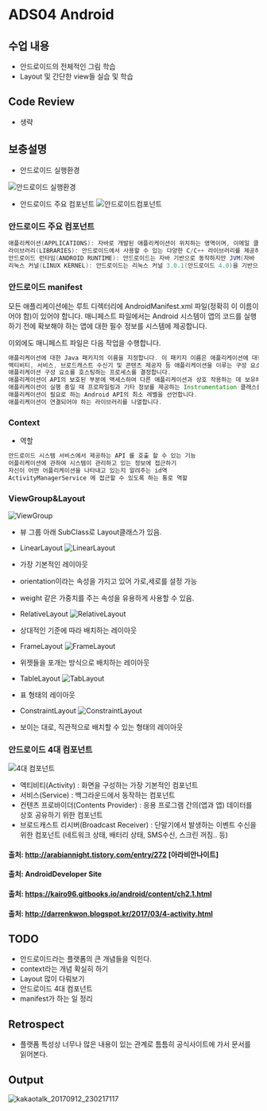 # ADS04 Android

## 수업 내용

- 안드로이드의 전체적인 그림 학습
- Layout 및 간단한 view들 실습 및 학습 

## Code Review

- 생략

## 보충설명

- 안드로이드 실행환경

![안드로이드 실행환경](https://kairo96.gitbooks.io/android/content/pic1/pic2.png)

- 안드로이드 주요 컴포넌트
![안드로이드컴포넌트](https://kairo96.gitbooks.io/android/content/pic1/pic3.png)

### 안드로이드 주요 컴포넌트

```Java
애플리케이션(APPLICATIONS): 자바로 개발된 애플리케이션이 위치하는 영역이며, 이메일 클라이언트, SMS 프로그램, 달력, 지도, 브라우저, 주소록 등의 애플리케이션이 탑재되어 있다. 또한 우리가 자바로 개발한 애플리케이션이 탑재되는 영역이 바로 여기이다. 애플리케이션 프레임워크(APPLICATION FRAMEWORK): 애플리케이션 프레임워크는 애플리케이션을 개발하기 위해 필요한 각종 API를 제공하는 영역이다. 이 영역에 있는 각종 API를 사용하면 화면에 버튼이나 텍스트 등을 표현하거나 주소록 같은 다른 애플리케이션의 데이터를 사용할 수도 있다. 또한 이미지, 문자열 등의 여러 데이터를 접근하거나 애플리케이션의 생명주기(lifecycle)를 관리하는 API도 이 영역에서 제공한다.
라이브러리(LIBRARIES): 안드로이드에서 사용할 수 있는 다양한 C/C++ 라이브러리를 제공하는 영역이다. 이 영역의 라이브러리는 모두 애플리케이션 프레임워크를 통해 개발자가 사용할 수 있게 하고 있다. BSD(버클리 소프트웨어 배포판)를 기반으로 한 표준 C 시스템 라이브러리가 임베디드 리눅스 기반의 디바이스에 맞게 수정되어 있으며, PacketVideo의 OpenCore를 기반으로 한 미디어 라이브러리는 MPEG4, H.264, MP3, AAC, AMR, JPG, PNG 등의 파일들을 지원한다. 서피스 매니저(surface manager)는 2D, 3D 그래픽를 지원하며, WebKit은 브라우저 기능을 지원한다. 그리고 임베디드용으로 개발된 데이터베이스 엔진인 SQLite(에스큐엘라이트)를 제공하고 있다.
안드로이드 런타임(ANDROID RUNTIME): 안드로이드는 자바 기반으로 동작하지만 JVM(자바 가상 머신, Java Virtual Machine)을 그대로 사용하지 않고 DVM(달빅 가상 머신, Dalvik Virtual Machine)을 사용하고 있다. 그래서 작성된 소스 코드(.java)는 자바 컴파일러에 의해 클래스 파일(.class)로 컴파일되며, 클래스 파일은 DX 컴파일러에 달빅 바이트 코드로 변환되며 달빅 실행파일(.dex, Dalvik Executable)과 최적화된 달빅 실행파일(.odex, Optimized Dalvik Executable)로 저장된다. 이 파일들은 안드로이드 기기에서 실행되기 그리고 달빅은 메모리가 작은 소형 기기에서도 효율적으로 동작할 수 있도록 최적화되어 있다. 참고로 안드로이드 4.4(킷캣) 이전에는 Dalvik 기반이었지만 4.4에서는 ART가 새롭게 도입되었으며 안드로이드 5.0(롤리팝)부터는 ART 기반으로 변경되었다.
리눅스 커널(LINUX KERNEL): 안드로이드는 리눅스 커널 3.0.1(안드로이드 4.0)을 기반으로 하며, 이를 통해 보안, 메모리 관리, 프로세스 관리, 네트워크 스택과 각종 드라이버를 제공한다.
```

### 안드로이드 manifest

모든 애플리케이션에는 루트 디렉터리에 AndroidManifest.xml 파일(정확히 이 이름이어야 함)이 있어야 합니다. 매니페스트 파일에서는 Android 시스템이 앱의 코드를 실행하기 전에 확보해야 하는 앱에 대한 필수 정보를 시스템에 제공합니다.

이외에도 매니페스트 파일은 다음 작업을 수행합니다.

```Java
애플리케이션에 대한 Java 패키지의 이름을 지정합니다. 이 패키지 이름은 애플리케이션에 대한 고유한 식별자 역할을 합니다.
액티비티, 서비스, 브로드캐스트 수신기 및 콘텐츠 제공자 등 애플리케이션을 이루는 구성 요소를 설명합니다. 또한, 각 구성 요소를 구현하는 클래스의 이름을 지정하고 클래스가 처리할 수 있는 해당 기능(예: Intent 메시지)을 게시합니다. 이러한 선언은 Android 시스템에 구성 요소와 구성 요소가 실행될 수 있는 조건을 알립니다.
애플리케이션 구성 요소를 호스팅하는 프로세스를 결정합니다.
애플리케이션이 API의 보호된 부분에 액세스하여 다른 애플리케이션과 상호 작용하는 데 보유해야 하는 권한을 선언합니다. 또한, 다른 애플리케이션이 이 애플리케이션의 구성 요소와 상호작용하기 위해 보유해야 하는 권한도 선언합니다.
애플리케이션이 실행 중일 때 프로파일링과 기타 정보를 제공하는 Instrumentation 클래스를 나열합니다. 이러한 선언은 애플리케이션이 개발 중인 동안에만 매니페스트에 존재하고, 애플리케이션이 게시되기 전에 삭제됩니다.
애플리케이션이 필요로 하는 Android API의 최소 레벨을 선언합니다.
애플리케이션이 연결되어야 하는 라이브러리를 나열합니다.
```

### Context
- 역할
```Java
안드로이드 시스템 서비스에서 제공하는 API 를 호출 할 수 있는 기능
어플리케이션에 관하여 시스템이 관리하고 있는 정보에 접근하기
자신이 어떤 어플리케이션을 나타내고 있는지 알려주는 id역
ActivityManagerService 에 접근할 수 있도록 하는 통로 역할 
```

### ViewGroup&Layout

![ViewGroup](http://cfile1.uf.tistory.com/image/27212739579842F60C807B)

- 뷰 그룹 아래 SubClass로 Layout클래스가 있음.

- LinearLayout
![LinearLayout](http://cfile8.uf.tistory.com/image/231D1039579842EA1167A1)
- 가장 기본적인 레이아웃
- orientation이라는 속성을 가지고 있어 가로,세로를 설정 가능
- weight 같은 가중치를 주는 속성을 유용하게 사용할 수 있음.

- RelativeLayout
![RelativeLayout](http://cfile22.uf.tistory.com/image/26172D39579842F517DF63)
- 상대적인 기준에 따라 배치하는 레이아웃


- FrameLayout
![FrameLayout](http://cfile5.uf.tistory.com/image/24147B39579842E9191D80)
- 위젯들을 포개는 방식으로 배치하는 레이아웃

- TableLayout
![TabLayout](http://cfile1.uf.tistory.com/image/240C6E39579842F522DEBD)
- 표 형태의 레이아웃

- ConstraintLayout
![ConstraintLayout](http://leaks.wanari.com/wp-content/uploads/2016/05/editor-1.png)
- 보이는 대로, 직관적으로 배치할 수 있는 형태의 레이아웃

### 안드로이드 4대 컴포넌트

![4대 컴포넌트](https://4.bp.blogspot.com/-_1qHjQ5Ltu0/WM0Kw0kVnpI/AAAAAAAABW4/d1uCwYFPHOUThan80Gd5_6cj9yjamaziACEw/s640/components.png)

- 액티비티(Activity) : 화면을 구성하는 가장 기본적인 컴포넌트
- 서비스(Service) : 백그라운드에서 동작하는 컴포넌트
- 컨텐츠 프로바이더(Contents Provider) : 응용 프로그램 간의(앱과 앱) 데이터를 상호 공유하기 위한 컴포넌트
- 브로드캐스트 리시버(Broadcast Receiver) : 단말기에서 발생하는 이벤트 수신을 위한 컴포넌트 (네트워크 상태, 배터리 상태, SMS수신, 스크린 꺼짐.. 등)



#### 출처: http://arabiannight.tistory.com/entry/272 [아라비안나이트]
#### 출처: AndroidDeveloper Site
#### 출처: https://kairo96.gitbooks.io/android/content/ch2.1.html
#### 출처: http://darrenkwon.blogspot.kr/2017/03/4-activity.html

## TODO

- 안드로이드라는 플랫폼의 큰 개념들을 익힌다.
- context라는 개념 확실히 하기
- Layout 많이 다뤄보기
- 안드로이드 4대 컴포넌트 
- manifest가 하는 일 정리

## Retrospect

- 플랫폼 특성상 너무나 많은 내용이 있는 관계로 틈틈히 공식사이트에 가서 문서를 읽어본다.

## Output
![kakaotalk_20170912_230217117](https://user-images.githubusercontent.com/31605792/30330290-a7c92768-980f-11e7-8494-3c870c661c73.jpg)
